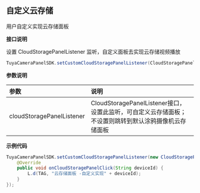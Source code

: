 ## 自定义云存储

用户自定义实现云存储面板

**接口说明**

设置 CloudStoragePanelListener 监听，自定义面板去实现云存储视频播放

```java
TuyaCameraPanelSDK.setCustomCloudStoragePanelListener(CloudStoragePanelListener cloudStoragePanelListener);
```

 **参数说明**

| 参数                      | 说明                                                         |
| :------------------------ | :----------------------------------------------------------- |
| cloudStoragePanelListener | CloudStoragePanelListener接口，设置此监听，可自定义云存储面板；不设置则跳转到默认涂鸦摄像机云存储面板 |

**示例代码**

```java
TuyaCameraPanelSDK.setCustomCloudStoragePanelListener(new CloudStoragePanelListener() {
    @Override
    public void onCloudStoragePanelClick(String deviceId) {
        L.d(TAG, "云存储面板 -自定义实现" + deviceId);
    }
});
```
